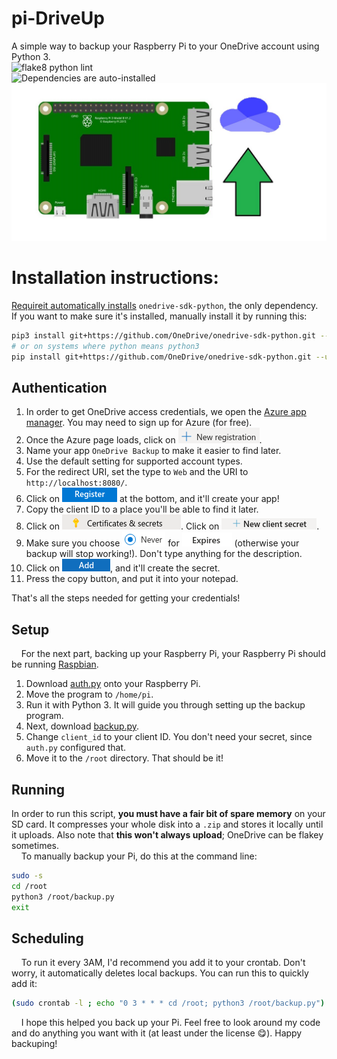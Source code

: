 # pi-DriveUp
A simple way to backup your Raspberry Pi to your OneDrive account using Python 3.  
![flake8 python lint](https://github.com/KTibow/pi-drive-up/workflows/flake8%20python%20lint/badge.svg)  
![Dependencies are auto-installed](https://img.shields.io/badge/dependencies-auto--installed-099)  
![image logo for raspberry pi backup to onedrive](assets/backuplogoimg.jpg)
# Installation instructions:
[Requireit automatically installs](https://github.com/KTibow/requireit) `onedrive-sdk-python`, the only dependency.  
If you want to make sure it's installed, manually install it by running this:
```bash
pip3 install git+https://github.com/OneDrive/onedrive-sdk-python.git --user
# or on systems where python means python3
pip install git+https://github.com/OneDrive/onedrive-sdk-python.git --user
```
## Authentication
1. In order to get OneDrive access credentials, we open the [Azure app manager](https://portal.azure.com/#blade/Microsoft_AAD_RegisteredApps/ApplicationsListBlade). You may need to sign up for Azure (for free).
2. Once the Azure page loads, click on ![New registration](assets/new_reg.png).
3. Name your app `OneDrive Backup` to make it easier to find later.
4. Use the default setting for supported account types.
5. For the redirect URI, set the type to `Web` and the URI to `http://localhost:8080/`.
6. Click on ![Register](assets/accept_reg.png) at the bottom, and it'll create your app!  
7. Copy the client ID to a place you'll be able to find it later.
8. Click on ![Certificates and Secrets](assets/certs_secrets.png). Click on ![New secret](assets/new_secret.png). 
9. Make sure you choose ![Never](assets/never.png) for ![Expires](assets/expires.png) (otherwise your backup will stop working!). Don't type anything for the description.
10. Click on ![Add](assets/add_secret.png), and it'll create the secret.
11. Press the copy button, and put it into your notepad.  
  
That's all the steps needed for getting your credentials!  
    
## Setup
&nbsp;&nbsp;&nbsp;&nbsp;For the next part, backing up your Raspberry Pi, your Raspberry Pi should be running [Raspbian](https://www.raspberrypi.org/downloads/).  
  
1. Download <a id="raw-url" href="auth.py?raw=true" download>auth.py</a> onto your Raspberry Pi.
2. Move the program to `/home/pi`.
3. Run it with Python 3. It will guide you through setting up the backup program. 
4. Next, download <a id="raw-url" href="backup.py?raw=true" download>backup.py</a>.
5. Change `client_id` to your client ID. You don't need your secret, since `auth.py` configured that.
6. Move it to the `/root` directory. That should be it!  
  
## Running
In order to run this script, **you must have a fair bit of spare memory** on your SD card.
It compresses your whole disk into a `.zip` and stores it locally until it uploads.
Also note that **this won't always upload**; OneDrive can be flakey sometimes.  
&nbsp;&nbsp;&nbsp;&nbsp;To manually backup your Pi, do this at the command line:
```bash
sudo -s
cd /root
python3 /root/backup.py
exit
```
## Scheduling
&nbsp;&nbsp;&nbsp;&nbsp;To run it every 3AM, I'd recommend you add it to your crontab. Don't worry, it automatically deletes local backups. You can run this to quickly add it:
```bash
(sudo crontab -l ; echo "0 3 * * * cd /root; python3 /root/backup.py") | sudo crontab -
```
  
&nbsp;&nbsp;&nbsp;&nbsp;I hope this helped you back up your Pi. Feel free to look around my code and do anything you want with it (at least under the license 😋). Happy backuping!  
